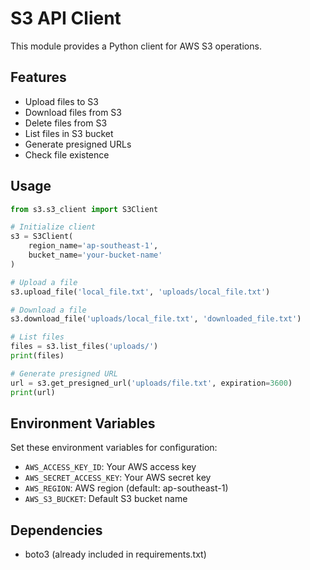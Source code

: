 # S3 API Client

This module provides a Python client for AWS S3 operations.

## Features

- Upload files to S3
- Download files from S3
- Delete files from S3
- List files in S3 bucket
- Generate presigned URLs
- Check file existence

## Usage

```python
from s3.s3_client import S3Client

# Initialize client
s3 = S3Client(
    region_name='ap-southeast-1',
    bucket_name='your-bucket-name'
)

# Upload a file
s3.upload_file('local_file.txt', 'uploads/local_file.txt')

# Download a file
s3.download_file('uploads/local_file.txt', 'downloaded_file.txt')

# List files
files = s3.list_files('uploads/')
print(files)

# Generate presigned URL
url = s3.get_presigned_url('uploads/file.txt', expiration=3600)
print(url)
```

## Environment Variables

Set these environment variables for configuration:

- `AWS_ACCESS_KEY_ID`: Your AWS access key
- `AWS_SECRET_ACCESS_KEY`: Your AWS secret key
- `AWS_REGION`: AWS region (default: ap-southeast-1)
- `AWS_S3_BUCKET`: Default S3 bucket name

## Dependencies

- boto3 (already included in requirements.txt)



